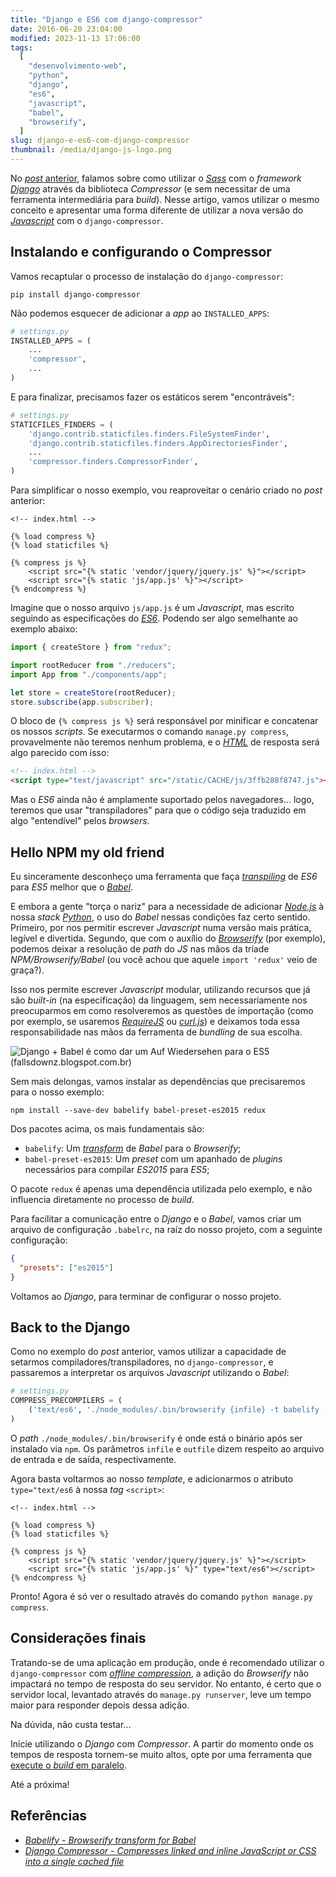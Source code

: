 ```yaml
---
title: "Django e ES6 com django-compressor"
date: 2016-06-20 23:04:00
modified: 2023-11-13 17:06:00
tags:
  [
    "desenvolvimento-web",
    "python",
    "django",
    "es6",
    "javascript",
    "babel",
    "browserify",
  ]
slug: django-e-es6-com-django-compressor
thumbnail: /media/django-js-logo.png
---
```


No [_post_ anterior](/2016/06/04/django-e-sass-com-django-compressor.html "Django e Sass com django-compressor"),
falamos sobre como utilizar o [_Sass_](/tag/sass.html "Leia mais sobre Sass")
com o _framework_ [_Django_](/tag/django.html "Leia mais sobre Django")
através da biblioteca _Compressor_ (e sem necessitar de uma
ferramenta intermediária para _build_). Nesse artigo, vamos utilizar
o mesmo conceito e apresentar uma forma diferente de utilizar
a nova versão do [_Javascript_](/tag/javascript.html "Leia mais sobre Javascript")
com o `django-compressor`.

## Instalando e configurando o Compressor

Vamos recaptular o processo de instalação do `django-compressor`:

```text
pip install django-compressor
```

Não podemos esquecer de adicionar a _app_ ao `INSTALLED_APPS`:

```python
# settings.py
INSTALLED_APPS = (
    ...
    'compressor',
    ...
)
```

E para finalizar, precisamos fazer os estáticos serem "encontráveis":

```python
# settings.py
STATICFILES_FINDERS = (
    'django.contrib.staticfiles.finders.FileSystemFinder',
    'django.contrib.staticfiles.finders.AppDirectoriesFinder',
    ...
    'compressor.finders.CompressorFinder',
)
```

Para simplificar o nosso exemplo, vou reaproveitar o cenário criado no _post_
anterior:

```django-html
<!-- index.html -->

{% load compress %}
{% load staticfiles %}

{% compress js %}
    <script src="{% static 'vendor/jquery/jquery.js' %}"></script>
    <script src="{% static 'js/app.js' %}"></script>
{% endcompress %}
```

Imagine que o nosso arquivo `js/app.js` é um _Javascript_, mas escrito seguindo as
especificações do [_ES6_](/tag/es6.html "Leia mais sobre ES6"). Podendo ser algo
semelhante ao exemplo abaixo:

```javascript
import { createStore } from "redux";

import rootReducer from "./reducers";
import App from "./components/app";

let store = createStore(rootReducer);
store.subscribe(app.subscriber);
```

O bloco de `{% compress js %}` será responsável por minificar e concatenar os nossos _scripts_.
Se executarmos o comando `manage.py compress`, provavelmente não teremos nenhum problema,
e o [_HTML_](/tag/html.html "Leia mais sobre HTML") de resposta será algo parecido com isso:

```html
<!-- index.html -->
<script type="text/javascript" src="/static/CACHE/js/3ffb288f8747.js"></script>
```

Mas o _ES6_ ainda não é amplamente suportado pelos navegadores... logo, teremos
que usar "transpiladores" para que o código seja traduzido em algo "entendível" pelos _browsers_.

## Hello NPM my old friend

Eu sinceramente desconheço uma ferramenta que faça [_transpiling_](https://www.stevefenton.co.uk/2012/11/compiling-vs-transpiling/ "Compiling vs Transpiling")
de _ES6_ para _ES5_ melhor que o [_Babel_](https://babeljs.io/ "Use next generation JavaScript, today").

E embora a gente "torça o nariz" para a necessidade de adicionar [_Node.js_](/tag/node.html "Leia mais sobre Node")
à nossa _stack_ [_Python_](/tag/python.html "Leia mais sobre Python"), o uso do _Babel_ nessas condições faz
certo sentido. Primeiro, por nos permitir escrever _Javascript_
numa versão mais prática, legível e divertida. Segundo, que com o auxílio do
[_Browserify_](http://browserify.org/ "Browserify lets you require modules in the browser") (por exemplo),
podemos deixar a resolução de _path_ do _JS_ nas mãos da tríade _NPM/Browserify/Babel_
(ou você achou que aquele `import 'redux'` veio de graça?).

Isso nos permite escrever _Javascript_ modular, utilizando recursos que já são _built-in_
(na especificação) da linguagem, sem necessariamente nos preocuparmos em como resolveremos as
questões de importação (como por exemplo, se usaremos [_RequireJS_](http://requirejs.org/ "RequireJS is a JavaScript file and module loader")
ou [_curl.js_](https://github.com/cujojs/curl "curl.js is small, fast, extensible module loader"))
e deixamos toda essa responsabilidade nas mãos da ferramenta de _bundling_ de sua escolha.

![Django + Babel é como dar um Auf Wiedersehen para o ES5 (fallsdownz.blogspot.com.br)](/media/django-babel-auf-wiedersehen.png "Django + Babel é como dar um Auf Wiedersehen para o ES5 (fallsdownz.blogspot.com.br)")

Sem mais delongas, vamos instalar as dependências que precisaremos para o nosso exemplo:

```text
npm install --save-dev babelify babel-preset-es2015 redux
```

Dos pacotes acima, os mais fundamentais são:

- `babelify`: Um [_transform_](http://babeljs.io/docs/plugins/#transform "Babel plugins") de _Babel_ para o _Browserify_;
- `babel-preset-es2015`: Um _preset_ com um apanhado de _plugins_ necessários para compilar _ES2015_ para _ES5_;

O pacote `redux` é apenas uma dependência utilizada pelo exemplo, e não
influencia diretamente no processo de _build_.

Para facilitar a comunicação entre o _Django_ e o _Babel_, vamos criar um arquivo de configuração
`.babelrc`, na raíz do nosso projeto, com a seguinte configuração:

```json
{
  "presets": ["es2015"]
}
```

Voltamos ao _Django_, para terminar de configurar o nosso projeto.

## Back to the Django

Como no exemplo do _post_ anterior, vamos utilizar a capacidade de setarmos
compiladores/transpiladores, no `django-compressor`, e passaremos a interpretar
os arquivos _Javascript_ utilizando o _Babel_:

```python
# settings.py
COMPRESS_PRECOMPILERS = (
    ('text/es6', './node_modules/.bin/browserify {infile} -t babelify --outfile {outfile}'),
)
```

O _path_ `./node_modules/.bin/browserify` é onde está o binário após ser instalado
via `npm`. Os parâmetros `infile` e `outfile` dizem respeito ao arquivo de entrada e
de saída, respectivamente.

Agora basta voltarmos ao nosso _template_, e adicionarmos o atributo `type="text/es6` à
nossa _tag_ `<script>`:

```django-html
<!-- index.html -->

{% load compress %}
{% load staticfiles %}

{% compress js %}
    <script src="{% static 'vendor/jquery/jquery.js' %}"></script>
    <script src="{% static 'js/app.js' %}" type="text/es6"></script>
{% endcompress %}
```

Pronto! Agora é só ver o resultado através do comando `python manage.py compress`.

## Considerações finais

Tratando-se de uma aplicação em produção, onde é recomendado utilizar o `django-compressor`
com [_offline compression_](http://django-compressor.readthedocs.io/en/latest/scenarios/#offline-compression "Offline compression"),
a adição do _Browserify_ não impactará no tempo de resposta
do seu servidor. No entanto, é certo que o servidor local, levantado através do
`manage.py runserver`, leve um tempo maior para responder depois dessa adição.

Na dúvida, não custa testar...

Inicie utilizando o _Django_ com _Compressor_. A partir do momento onde os
tempos de resposta tornem-se muito altos, opte por uma ferramenta que
[execute o _build_ em paralelo](/2016/02/22/vivendo-sem-o-grunt.html "Vivendo sem o Grunt").

Até a próxima!

## Referências

- [_Babelify - Browserify transform for Babel_](https://github.com/babel/babelify)
- [_Django Compressor - Compresses linked and inline JavaScript or CSS into a single cached file_](https://django-compressor.readthedocs.io/en/latest/)
